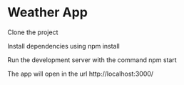 # Weather App

Clone the project

Install dependencies using npm install

Run the development server with the command npm start

The app will open in the url http://localhost:3000/
